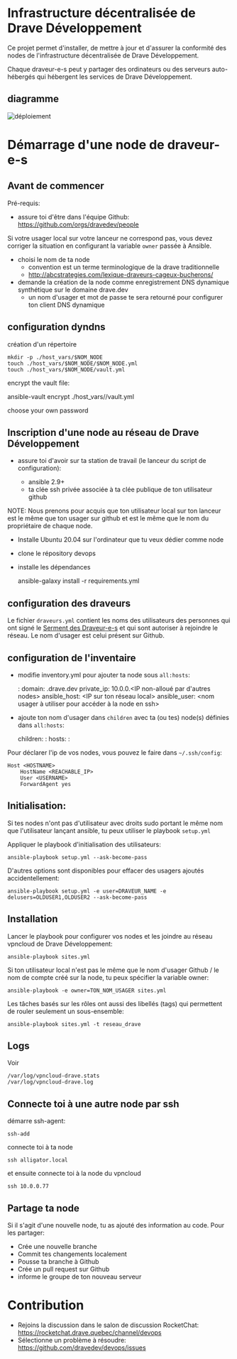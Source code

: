# Infrastructure décentralisée de Drave Développement

Ce projet permet d'installer, de mettre à jour et d'assurer la conformité des nodes de l'infrastructure décentralisée de Drave Développement.

Chaque draveur-e-s peut y partager des ordinateurs ou des serveurs auto-hébergés qui hébergent les services de Drave Développement.

## diagramme

![déploiement](https://docs.google.com/drawings/d/e/2PACX-1vTa78mF1kfxvuAnbf4CuvN8c0V2arBZDebamzPuV3rOY3BiMqzobTFue9L4Z4jXE_NMHRQiIcCZbtAr/pub?w=960&h=720)

# Démarrage d'une node de draveur-e-s

## Avant de commencer

Pré-requis:

- assure toi d'être dans l'équipe Github: https://github.com/orgs/dravedev/people

Si votre usager local sur votre lanceur ne correspond pas, vous devez corriger la situation en configurant la variable `owner` passée à Ansible.

* choisi le nom de ta node
  * convention est un terme terminologique de la drave traditionnelle
  * http://abcstrategies.com/lexique-draveurs-cageux-bucherons/
* demande la création de la node comme enregistrement DNS dynamique synthétique sur le domaine drave.dev
  * un nom d'usager et mot de passe te sera retourné pour configurer ton client DNS dynamique


## configuration dyndns

création d'un répertoire

    mkdir -p ./host_vars/$NOM_NODE
    touch ./host_vars/$NOM_NODE/$NOM_NODE.yml
    touch ./host_vars/$NOM_NODE/vault.yml

encrypt the vault file:

 ansible-vault encrypt ./host_vars/<HOSTNAME>/vault.yml

choose your own password

## Inscription d'une node au réseau de Drave Développement

- assure toi d'avoir sur ta station de travail (le lanceur du script de configuration):

  -  ansible 2.9+
  -  ta clée ssh privée associée à ta clée publique de ton utilisateur github

NOTE: Nous prenons pour acquis que ton utilisateur local sur ton lanceur est le même que ton usager sur github et est le même que le nom du propriétaire de chaque node.

* Installe Ubuntu 20.04 sur l'ordinateur que tu veux dédier comme node
* clone le répository devops
* installe les dépendances

    ansible-galaxy install -r requirements.yml

## configuration des draveurs

Le fichier `draveurs.yml` contient les noms des utilisateurs des personnes qui ont signé le [Serment des Draveur-e-s](https://serment.drave.dev) et qui sont autoriser à rejoindre le réseau. Le nom d'usager est celui présent sur Github.

## configuration de l'inventaire

* modifie inventory.yml pour ajouter ta node sous `all:hosts`:

     <HOSTNAME>:
       domain: <HOSTNAME>.drave.dev
       private_ip: 10.0.0.<IP non-alloué par d'autres nodes>
       ansible_host: <IP sur ton réseau local>
       ansible_user: <nom usager à utiliser pour accéder à la node en ssh>

* ajoute ton nom d'usager dans `children` avec ta (ou tes) node(s) définies dans `all:hosts`:

  children:
    <USERNAME>:
      hosts:
        <HOSTNAME>:


Pour déclarer l'ip de vos nodes, vous pouvez le faire dans `~/.ssh/config`:

    Host <HOSTNAME>
        HostName <REACHABLE_IP>
        User <USERNAME>
        ForwardAgent yes

## Initialisation:

Si tes nodes n'ont pas d'utilisateur avec droits sudo portant le même nom que l'utilisateur lançant ansible, tu peux utiliser le playbook `setup.yml`

Appliquer le playbook d'initialisation des utilisateurs:

    ansible-playbook setup.yml --ask-become-pass

D'autres options sont disponibles pour effacer des usagers ajoutés accidentellement:

    ansible-playbook setup.yml -e user=DRAVEUR_NAME -e delusers=OLDUSER1,OLDUSER2 --ask-become-pass

## Installation

Lancer le playbook pour configurer vos nodes et les joindre au réseau vpncloud de Drave Développement:

    ansible-playbook sites.yml

Si ton utilisateur local n'est pas le même que le nom d'usager Github / le nom de compte créé sur la node, tu peux spécifier la variable owner:

    ansible-playbook -e owner=TON_NOM_USAGER sites.yml

Les tâches basés sur les rôles ont aussi des libellés (tags) qui permettent de rouler seulement un sous-ensemble:

    ansible-playbook sites.yml -t reseau_drave

## Logs

Voir

    /var/log/vpncloud-drave.stats
    /var/log/vpncloud-drave.log


## Connecte toi à une autre node par ssh

démarre ssh-agent:

    ssh-add

connecte toi à ta node

    ssh alligator.local

et ensuite connecte toi à la node du vpncloud

    ssh 10.0.0.77

## Partage ta node

Si il s'agit d'une nouvelle node, tu as ajouté des information au code. Pour les partager:

* Crée une nouvelle branche
* Commit tes changements localement
* Pousse ta branche à Github
* Crée un pull request sur Github
* informe le groupe de ton nouveau serveur

# Contribution

* Rejoins la discussion dans le salon de discussion RocketChat: https://rocketchat.drave.quebec/channel/devops
* Sélectionne un problème à résoudre: https://github.com/dravedev/devops/issues
